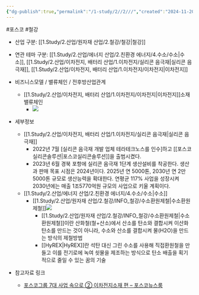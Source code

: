 ```yaml
---
{"dg-publish":true,"permalink":"/1-study/2//2///","created":"2024-11-20T21:02:28.895+09:00","updated":"2025-06-26T13:22:02.560+09:00"}
---
```


#포스코 #철강 

- 산업 구분: [[1.Study/2.산업/원자재 산업/2.철강/철강\|철강]]


- 연관 테마 구분: [[1.Study/2.산업/에너지 산업/2.친환경 에너지/4.수소/수소\|수소]], [[1.Study/2.산업/이차전지, 배터리 산업/1.이차전지/실리콘 음극재\|실리콘 음극재]], [[1.Study/2.산업/이차전지, 배터리 산업/1.이차전지/이차전지\|이차전지]]


- 비즈니스모델 / 밸류체인 / 전후방산업관계
	- [[1.Study/2.산업/이차전지, 배터리 산업/1.이차전지/이차전지\|이차전지]]소재 밸류체인
		- ![](https://i.imgur.com/DlrQ9bL.png)

- 세부정보
	- [[1.Study/2.산업/이차전지, 배터리 산업/1.이차전지/실리콘 음극재\|실리콘 음극재]]
		- 2022년 7월 [실리콘 음극재 개발 업체 테라테크노스를 인수]하고 [[포스코실리콘솔루션\|포스코실리콘솔루션]]을 출범시켰다. 
		- 2023년 6월 경북 포항에 실리콘 음극재 1단계 생산설비를 착공한다. 생산과 판매 목표 시점은 2024년이다. 2025년 연 5000톤, 2030년 연 2만5000톤 규모로 생산능력을 확대한다. 연평균 117% 사업을 성장시켜 2030년에는 매출 1조5770억원 규모의 사업으로 키울 계획이다.
	- [[1.Study/2.산업/에너지 산업/2.친환경 에너지/4.수소/수소\|수소]]
		- [[1.Study/2.산업/원자재 산업/2.철강/INFO_철강/수소환원제철\|수소환원제철]]![](https://i.imgur.com/63OAyoy.png)
			- [[1.Study/2.산업/원자재 산업/2.철강/INFO_철강/수소환원제철\|수소환원제철]]이란 산화철(철+산소)에서 산소를 탄소와 결합시켜 이산화탄소를 만드는 것이 아니라, 수소와 산소를 결합시켜 물(H2O)을 만드는 방식의 제철방법
			- [[HyREX\|HyREX]]란 석탄 대신 그린 수소를 사용해 직접환원철을 만들고 이를 전기로에 녹여 쇳물을 제조하는 방식으로 탄소 배출을 획기적으로 줄일 수 있는 꿈의 기술


- 참고자료 링크
	- [포스코그룹 7대 사업 속으로 ② 이차전지소재 편 – 포스코뉴스룸](https://newsroom.posco.com/kr/%ed%8f%ac%ec%8a%a4%ec%bd%94%ea%b7%b8%eb%a3%b9-7%eb%8c%80-%ec%82%ac%ec%97%85-%ec%86%8d%ec%9c%bc%eb%a1%9c-%e2%91%a1-%ec%9d%b4%ec%b0%a8%ec%a0%84%ec%a7%80%ec%86%8c%ec%9e%ac-%ed%8e%b8/)